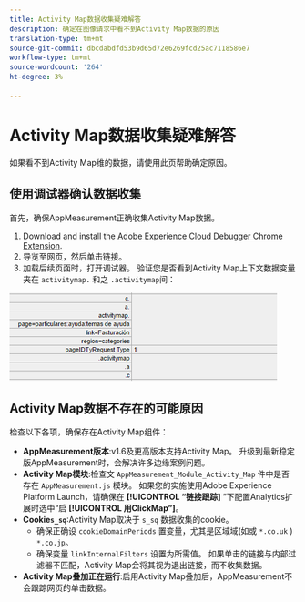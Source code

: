 ```yaml
---
title: Activity Map数据收集疑难解答
description: 确定在图像请求中看不到Activity Map数据的原因
translation-type: tm+mt
source-git-commit: dbcdabdfd53b9d65d72e6269fcd25ac7118586e7
workflow-type: tm+mt
source-wordcount: '264'
ht-degree: 3%

---
```



# Activity Map数据收集疑难解答

如果看不到Activity Map维的数据，请使用此页帮助确定原因。

## 使用调试器确认数据收集

首先，确保AppMeasurement正确收集Activity Map数据。

1. Download and install the [Adobe Experience Cloud Debugger Chrome Extension](https://docs.adobe.com/content/help/zh-Hans/debugger/using/experience-cloud-debugger.html).
2. 导览至网页，然后单击链接。
3. 加载后续页面时，打开调试器。 验证您是否看到Activity Map上下文数据变量夹在 `activitymap.` 和之 `.activitymap`间：

![调试器数据](assets/debugger.png)

## Activity Map数据不存在的可能原因

检查以下各项，确保存在Activity Map组件：

* **AppMeasurement版本**:v1.6及更高版本支持Activity Map。 升级到最新稳定版AppMeasurement时，会解决许多边缘案例问题。
* **Activity Map模块**:检查文 `AppMeasurement_Module_Activity_Map` 件中是否存在 `AppMeasurement.js` 模块。 如果您的实施使用Adobe Experience Platform Launch，请确保在 **[!UICONTROL “链接跟踪]** ”下配置Analytics扩展时选中“启 **[!UICONTROL 用ClickMap”]**。
* **Cookie`s_sq`**:Activity Map取决于 `s_sq` 数据收集的cookie。
   * 确保正确设 `cookieDomainPeriods` 置变量，尤其是区域域(如或 `*.co.uk` ) `*.co.jp`。
   * 确保变量 `linkInternalFilters` 设置为所需值。 如果单击的链接与内部过滤器不匹配，Activity Map会将其视为退出链接，而不收集数据。
* **Activity Map叠加正在运行**:启用Activity Map叠加后，AppMeasurement不会跟踪网页的单击数据。
